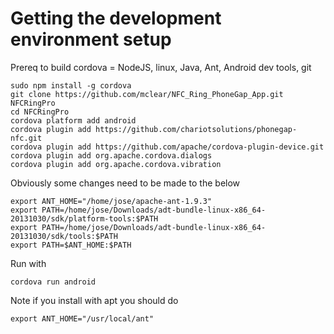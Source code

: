 # Getting the development environment setup

Prereq to build cordova = NodeJS, linux, Java, Ant, Android dev tools, git

```
sudo npm install -g cordova
git clone https://github.com/mclear/NFC_Ring_PhoneGap_App.git NFCRingPro
cd NFCRingPro
cordova platform add android
cordova plugin add https://github.com/chariotsolutions/phonegap-nfc.git
cordova plugin add https://github.com/apache/cordova-plugin-device.git
cordova plugin add org.apache.cordova.dialogs
cordova plugin add org.apache.cordova.vibration
```
Obviously some changes need to be made to the below

```
export ANT_HOME="/home/jose/apache-ant-1.9.3"
export PATH=/home/jose/Downloads/adt-bundle-linux-x86_64-20131030/sdk/platform-tools:$PATH
export PATH=/home/jose/Downloads/adt-bundle-linux-x86_64-20131030/sdk/tools:$PATH
export PATH=$ANT_HOME:$PATH
```

Run with
```
cordova run android
```

Note if you install with apt you should do 

```
export ANT_HOME="/usr/local/ant"
```
